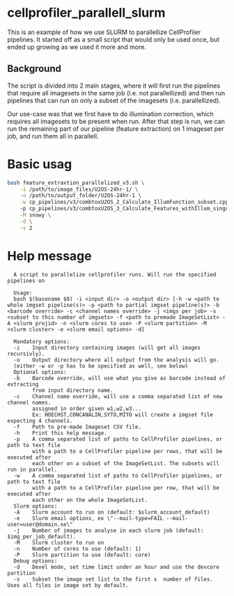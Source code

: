 # cellprofiler_parallell_slurm

This is an example of how we use SLURM to parallellize CellProfiler pipelines. It started off as a small script that would only be used once, but ended up growing as we used it more and more.

## Background
The script is divided into 2 main stages, where it will first run the pipelines that require all imagesets in the same job (i.e. not parallellized) and then run pipelines that can run on only a subset of the imagesets (i.e. parallellized).

Our use-case was that we first have to do illumination correction, which requires all imagesets to be present when run. After that step is run, we can run the remaining part of our pipeline (feature extraction) on 1 imageset per job, and run them all in parallell.

# Basic usag

```bash
bash feature_extraxtion_parallelized_v3.sh \
    -i /path/to/image_files/U2OS-24hr-1/ \
    -o /path/to/output_folder/U2OS-24hr-1 \
    -w cp_pipelines/v3/combtoxU2OS_2_Calculate_IllumFunction_subset.cppipe
    -p cp_pipelines/v3/combtoxU2OS_3_Calculate_Features_withIllum_singularity.cppipe \
    -M snowy \
    -d \
    -s 2
```

# Help message

```
  A script to parallelize cellprofiler runs. Will run the specified pipelines on 
  
  Usage:
  bash $(basename $0) -i <input dir> -o <output dir> [-h -w <path to whole imgset pipeline(s)> -p <path to partial imgset pipeline(s)> -b <barcode override> -c <channel names override> -j <imgs per job> -s <subset to this number of imgsets> -f <path to premade ImageSetList> -A <slurm projid> -n <slurm cores to use> -P <slurm partition> -M <slurm cluster> -e <slurm email options> -d]
  
  Mandatory options:
  -i    Input directory containing images (will get all images recursivly).
  -o    Output directory where all output from the analysis will go.
  (either -w or -p has to be specified as well, see below)
  Optional options:
  -b    Barcode override, will use what you give as barcode instead of extracting
        from input directory name.
  -c    Channel name override, will use a comma separated list of new channel names.
        assigned in order given w1,w2,w3...
        Ex: HOECHST,CONCANALIN,SYTO,MITO will create a imgset file expecting 4 channels.
  -f    Path to pre-made Imageset CSV file.
  -h    Print this help message.
  -p    A comma separated list of paths to CellProfiler pipelines, or path to text file 
        with a path to a CellProfiler pipeline per rows, that will be executed after 
        each other on a subset of the ImageSetList. The subsets will run in parallel.
  -w    A comma separated list of paths to CellProfiler pipelines, or path to text file 
        with a path to a CellProfiler pipeline per row, that will be executed after 
        each other on the whole ImageSetList.
  Slurm options:
  -A    Slurm account to run on (default: $slurm_account_default)
  -e    Slurm email options, ex \"--mail-type=FAIL --mail-user=user@domain.se\"
  -j    Number of images to analyse in each slurm job (default: $img_per_job_default).
  -M    Slurm cluster to run on
  -n    Number of cores to use (default: 1)
  -P    Slurm partition to use (default: core)
  Debug options:
  -d    Devel mode, set time limit under an hour and use the devcore partition
  -s    Subset the image set list to the first s  number of files. Uses all files in image set by default.
```






